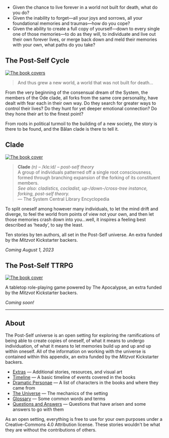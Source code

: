 ---
---

</main>
<div class="hero">
    <ul>
        <li>Given the chance to live forever in a world not built for death, what do you do?</li>
        <li>Given the inability to forget—all your joys and sorrows, all your foundational memories and traumas—how do you cope?</li>
        <li>Given the ability to create a full copy of yourself—down to every single one of those memories—to do as they will, to individuate and live out their own forever lives, or merge back down and meld their memories with your own, what paths do you take?</li>
    </ul>
</div>
    <!--
    Alternately: "If I had a nickel for every time I accidentally wrote something with heavy plural undertones that I hadn't intended but nonetheless made me doubt my identity, I'd have two nickels! Which isn't a lot, but it is weird that it happened twice."
    -->

<main>

## The Post-Self Cycle

[![The book covers](/img/covers.png)](/cycle)

> And thus grew a new world, a world that was not built for death...

From the very beginning of the consensual dream of the System, the members of the Ode clade, all forks from the same core personality, have dealt with fear each in their own way. Do they search for greater ways to control their lives? Do they hunt for yet deeper emotional connection? Do they hone their art to the finest point?

From roots in political turmoil to the building of a new society, the story is there to be found, and the Bălan clade is there to tell it.
<!--
Alternately: "Gender-weird meta-furry almost-plural sci-fi."
-->

## Clade

[![The book cover](/img/clade.png)](https://clade.post-self.ink)

> **Clade** *(n)* – /klɛ:id/ – *post-self theory*  
> A group of individuals patterned off a single root consciousness, formed through branching expansion of the forking of its constituent members.  
> *See also: cladistics, cocladist, up-/down-/cross-tree instance, forking, post-self theory.*  
> — The System Central Library Encyclopedia

To split oneself among however many individuals, to let the mind drift and diverge, to feel the world from points of view not your own, and then let those memories crash down into you&hellip;well, it inspires a feeling best described as &lsquo;heady&rsquo;, to say the least. 

Ten stories by ten authors, all set in the Post-Self universe. An extra funded by the *Mitzvot* Kickstarter backers.

*Coming August 1, 2023*

## The Post-Self TTRPG

[![The book cover](/img/ttrpg.png)](/extras/ttrpg)

A tabletop role-playing game powered by The Apocalypse, an extra funded by the *Mitzvot* Kickstarter backers.

*Coming soon!*

-----

## About

The Post-Self universe is an open setting for exploring the ramifications of being able to create copies of oneself, of what it means to undergo individuation, of what it means to let memories build up and up and up within oneself. All of the information on working with the universe is contained within this appendix, an extra funded by the *Mitzvot* Kickstarter backers.

* [Extras](/extras) — Additional stories, resources, and visual art
* [Timeline](/about/timeline) — A basic timeline of events covered in the books
* [Dramatic Personae](/about/characters) — A list of characters in the books and where they came from
* [The Universe](/about/universe) — The mechanics of the setting
* [Glossary](/about/glossary) — Some common words and terms
* [Questions and Answers](/about/questions) — Questions that have arisen and some answers to go with them

As an open setting, everything is free to use for your own purposes under a Creative-Commons 4.0 Attribution license. These stories wouldn't be what they are without the contributions of others.
